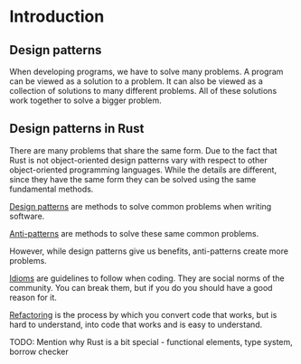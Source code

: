 # Introduction

## Design patterns
When developing programs, we have to solve many problems. A program can be viewed as a solution to a problem. It can also be viewed as a collection of solutions to many different problems. All of these solutions work together to solve a bigger problem.

## Design patterns in Rust

There are many problems that share the same form. Due to the fact that Rust is not object-oriented design patterns vary with respect to other object-oriented programming languages. While the details are different, since they have the same form they can be solved using the same fundamental methods. 

[Design patterns](./patterns/README.md) are methods to solve common problems when writing software.

[Anti-patterns](./anti_patterns/README.md) are methods to solve these same common problems. 

However, while design patterns give us benefits, anti-patterns create more problems.

[Idioms](./idioms/README.md) are guidelines to follow when coding. They are social norms of the community. 
You can break them, but if you do you should have a good reason for it. 

[Refactoring](./refactoring/README.md) is the process by which you convert code that works, but is hard to understand, into code that works and is easy to understand.

TODO: Mention why Rust is a bit special - functional elements, type system, borrow checker
